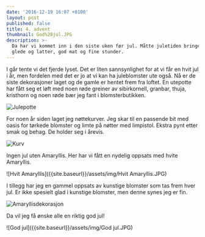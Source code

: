 ```yaml
---
date: '2016-12-19 16:07 +0100'
layout: post
published: false
title: 4. advent
thumbnail: God%20jul.JPG
description: >-
  Da har vi kommet inn i den siste uken før jul. Måtte juletiden bringe dere
  glede og latter, god mat og fine stunder.
---
```


I går tente vi det fjerde lyset. Det er liten sannsynlighet for at vi får en hvit jul i år, men fordelen med det er jo at vi kan ha juleblomster ute også. Nå er de siste dekorasjoner laget og de gamle er hentet frem fra loftet.  En utepotte har fått seg et løft med noen røde greiner av sibirkornell, granbar, thuja, kristhorn og noen røde bær jeg fant i blomsterbutikken.

![Julepotte]({{site.baseurl}}/assets/img/Julepotte.JPG)

For noen år siden laget jeg nøttekurver. Jeg skar til en passende bit med oasis for tørkede blomster og limte på nøtter med limpistol. Ekstra pynt etter smak og behag. De holder seg i årevis. 

![Kurv]({{site.baseurl}}/assets/img/Kurv.JPG)

Ingen jul uten Amaryllis. Her har vi fått en nydelig oppsats med hvite Amaryllis. 

![Hvit Amaryllis]({{site.baseurl}}/assets/img/Hvit Amaryllis.JPG)

I tillegg har jeg en gammel oppsats av kunstige blomster som tas frem hver jul. Er ikke spesielt glad i kunstige blomster, men denne synes jeg er fin. 

![Amaryllisdekorasjon]({{site.baseurl}}/assets/img/Amaryllisdekorasjon.JPG)

Da vil jeg få ønske alle en riktig god jul!

![God jul]({{site.baseurl}}/assets/img/God jul.JPG)



